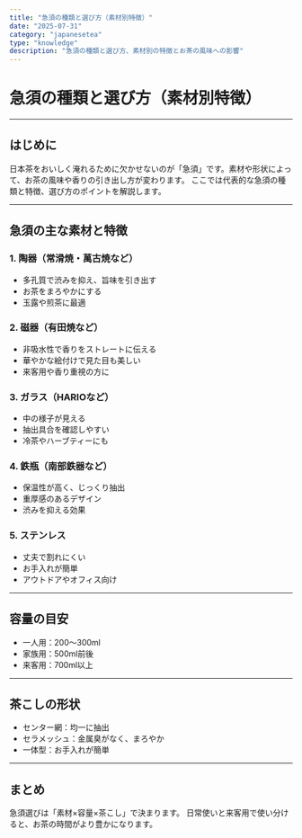 ```yaml
---
title: "急須の種類と選び方（素材別特徴）"
date: "2025-07-31"
category: "japanesetea"
type: "knowledge"
description: "急須の種類と選び方、素材別の特徴とお茶の風味への影響"
---
```


# 急須の種類と選び方（素材別特徴）

---

## はじめに
日本茶をおいしく淹れるために欠かせないのが「急須」です。素材や形状によって、お茶の風味や香りの引き出し方が変わります。
ここでは代表的な急須の種類と特徴、選び方のポイントを解説します。

---

## 急須の主な素材と特徴

### 1. 陶器（常滑焼・萬古焼など）
- 多孔質で渋みを抑え、旨味を引き出す
- お茶をまろやかにする
- 玉露や煎茶に最適

### 2. 磁器（有田焼など）
- 非吸水性で香りをストレートに伝える
- 華やかな絵付けで見た目も美しい
- 来客用や香り重視の方に

### 3. ガラス（HARIOなど）
- 中の様子が見える
- 抽出具合を確認しやすい
- 冷茶やハーブティーにも

### 4. 鉄瓶（南部鉄器など）
- 保温性が高く、じっくり抽出
- 重厚感のあるデザイン
- 渋みを抑える効果

### 5. ステンレス
- 丈夫で割れにくい
- お手入れが簡単
- アウトドアやオフィス向け

---

## 容量の目安
- 一人用：200〜300ml
- 家族用：500ml前後
- 来客用：700ml以上

---

## 茶こしの形状
- センター網：均一に抽出
- セラメッシュ：金属臭がなく、まろやか
- 一体型：お手入れが簡単

---

## まとめ
急須選びは「素材×容量×茶こし」で決まります。
日常使いと来客用で使い分けると、お茶の時間がより豊かになります。
